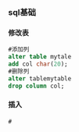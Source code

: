 ### sql基础

#### 修改表
```sql
#添加列
alter table mytale
add col char(20);
#删除列
alter tablemytable
drop column col;
```
#### 插入
```sql
#
```